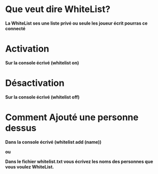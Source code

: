 # Que veut dire WhiteList?

__La WhiteList ses une liste privé ou seule les joueur écrit pourras ce connecté__

# Activation

__Sur la console écrivé (whitelist on)__

# Désactivation

__Sur la console écrivé (whitelist off)__

# Comment Ajouté une personne dessus

__Dans la console écrivé (whitelist add (name))__

__ou__

__Dans le fichier whitelist.txt vous écrivez les noms des personnes que vous voulez WhiteList.__
